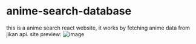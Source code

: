 # anime-search-database
this is a anime search react website, it works by fetching anime data from jikan api.
site preview:
![image](https://github.com/yulin2703/anime-search-database/assets/118993869/ac4e917a-5d13-47a6-ab6f-398aad61be04)
